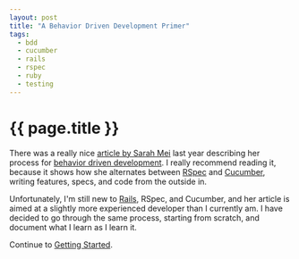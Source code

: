 ```yaml
---
layout: post
title: "A Behavior Driven Development Primer"
tags:
  - bdd
  - cucumber
  - rails
  - rspec
  - ruby
  - testing
---
```

# {{ page.title }}

There was a really nice [article by Sarah Mei](http://www.sarahmei.com/blog/2010/05/29/outside-in-bdd/)
last year describing her process for [behavior driven development](http://en.wikipedia.org/wiki/Behavior_Driven_Development).
I really recommend reading it, because it shows how she alternates between [RSpec](http://rspec.info/)
and [Cucumber](http://cukes.info/), writing features, specs, and code from the outside in.

Unfortunately, I'm still new to [Rails](http://rubyonrails.org/), RSpec, and Cucumber, and her
article is aimed at a slightly more experienced developer than I currently am. I have decided to go
through the same process, starting from scratch, and document what I learn as I learn it.

Continue to [Getting Started](/2011/02/21/bdd-primer-getting-started.html).
